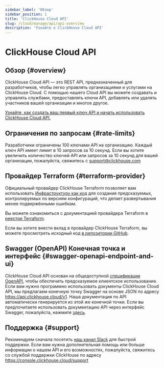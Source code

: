 ```yaml
---
sidebar_label: 'Обзор'
sidebar_position: 1
title: 'ClickHouse Cloud API'
slug: /cloud/manage/api/api-overview
description: 'Узнайте о ClickHouse Cloud API'
---
```



# ClickHouse Cloud API

## Обзор {#overview}

ClickHouse Cloud API — это REST API, предназначенный для разработчиков, чтобы легко управлять организациями и услугами на ClickHouse Cloud. С помощью нашего Cloud API вы можете создавать и управлять службами, предоставлять ключи API, добавлять или удалять участников вашей организации и многое другое.

[Узнайте, как создать ваш первый ключ API и начать использовать ClickHouse Cloud API.](/cloud/manage/openapi.md)

## Ограничения по запросам {#rate-limits}

Разработчики ограничены 100 ключами API на организацию. Каждый ключ API имеет лимит в 10 запросов за 10 секунд. Если вы хотите увеличить количество ключей API или запросов за 10 секунд для вашей организации, пожалуйста, свяжитесь с support@clickhouse.com

## Провайдер Terraform {#terraform-provider}

Официальный провайдер ClickHouse Terraform позволяет вам использовать [Инфраструктуру как код](https://www.redhat.com/en/topics/automation/what-is-infrastructure-as-code-iac) для создания предсказуемых, контролируемых по версиям конфигураций, что делает развертывания менее подвержёнными ошибкам.

Вы можете ознакомиться с документацией провайдера Terraform в [реестре Terraform](https://registry.terraform.io/providers/ClickHouse/clickhouse/latest/docs).

Если вы хотите внести вклад в провайдер ClickHouse Terraform, вы можете просмотреть исходный код [в репозитории GitHub](https://github.com/ClickHouse/terraform-provider-clickhouse).

## Swagger (OpenAPI) Конечная точка и интерфейс {#swagger-openapi-endpoint-and-ui}

ClickHouse Cloud API основан на общедоступной [спецификации OpenAPI](https://www.openapis.org/), чтобы обеспечить предсказуемое клиентское использование. Если вам нужно программно использовать документы ClickHouse Cloud API, мы предлагаем конечную точку Swagger на основе JSON по адресу https://api.clickhouse.cloud/v1. Наша документация по API автоматически генерируется из этой же конечной точки. Если вы предпочитаете использовать документацию API через интерфейс Swagger, пожалуйста, нажмите [здесь](https://clickhouse.com/docs/cloud/manage/api/swagger).

## Поддержка {#support}

Рекомендуем сначала посетить [наш канал Slack](https://clickhouse.com/slack) для быстрой поддержки. Если вам нужна дополнительная помощь или больше информации о нашем API и его возможностях, пожалуйста, свяжитесь со службой поддержки ClickHouse по адресу https://console.clickhouse.cloud/support
